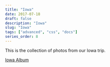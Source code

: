 ```yaml
---
title: "Iowa"
date: 2017-07-18
draft: false
description: "Iowa"
slug: "Iowa"
tags: ["advanced", "css", "docs"]
series_order: 8
---
```


This is the collection of photos from our Iowa trip.

[Iowa Album](https://photos.app.goo.gl/U42ewb8ZzCL0EcWV2)
